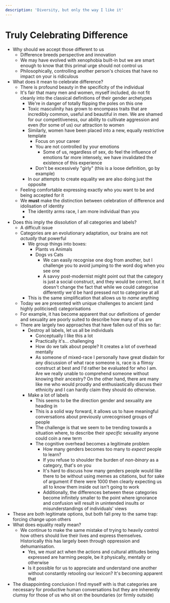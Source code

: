 ```yaml
---
description: 'Diversity, but only the way I like it'
---
```


# Truly Celebrating Difference

* Why should we accept those different to us
  * Difference breeds perspective and innovation
  * We may have evolved with xenophobia built-in but we are smart enough to know that this primal urge should not control us
  * Philosophically, controlling another person's choices that have no impact on your is ridiculous
* What does it mean to celebrate difference?
  * There is profound beauty in the specificity of the individual
  * It's fair that many men and women, myself included, do not fit cleanly into the classical definitions of their gender archetypes
    * We're in danger of totally flipping the poles on this one
    * Toxic masculinity has grown to encompass traits that are incredibly common, useful and beautiful in men. We are shamed for our competitiveness, our ability to cultivate aggression and even \(for some of us\) our attraction to women
    * Similarly, women have been placed into a new, equally restrictive template
      * Focus on your career
      * You are not controlled by your emotions
        * Some of us, regardless of sex, do feel the influence of emotions far more intensely, we have invalidated the existence of this experience
      * Don't be excessively "girly" \(this is a loose definition, go by example\)
    * In our attempts to create equality we are also doing just the opposite
  * Feeling comfortable expressing exactly who you want to be and being accepted for it
  * We **must** make the distinction between celebration of difference and idolisation of identity
    * The identity arms race, I am more individual than you
    * 
* Does this imply the dissolution of all categories and labels?
  * A difficult issue
  * Categories are an evolutionary adaptation, our brains are not _actually_ that powerful
    * We group things into boxes:
      * Plants vs Animals
      * Dogs vs Cats
        * We can easily recognise one dog from another, but I challenge you to avoid jumping to the word dog when you see one
        * A savvy post-modernist might point out that the category is just a social construct, and they would be correct, but it doesn't change the fact that while we could categorise differently we'd be hard pressed not to categorise at all
    * This is the same simplification that allows us to _name_ anything
  * Today we are presented with unique challenges to ancient \(and highly politicised\) categorisations
  * For example, it has become apparent that our definitions of gender and sexuality are poorly suited to describe how many of us are
  * There are largely two approaches that have fallen out of this so far:
    * Destroy all labels, let us all be individuals
      * Conceptually I like this a lot
      * Practically it's... challenging
      * How do we talk about people? It creates a lot of overhead mentally
      * As someone of mixed-race I personally have great disdain for any discussion of what race someone is, race is a flimsy construct at best and I'd rather be evaluated for who I am. Are we really unable to comprehend someone without knowing their ancestry? On the other hand, there are many like me who would proudly and enthusiastically discuss their ethnicity and I can hardly claim they should do otherwise.
    * Make a lot of labels
      * This seems to be the direction gender and sexuality are heading in
      * This is a solid way forward, it allows us to have meaningful conversations about previously unrecognised groups of people
      * The challenge is that we seem to be trending towards a situation where, to describe their _specific_ sexuality anyone could coin a new term
      * The cognitive overhead becomes a legitimate problem
        * How many genders becomes too many to _expect_ people to learn?
        * If you refuse to shoulder the burden of _non-binary_ as a category, that's on you
        * It's hard to discuss how many genders people would like there to be without using memes as citations, but for sake of argument if there were 1000 then clearly expecting us all to know them inside out isn't going to work
        * Additionally, the differences between these categories become infinitely smaller to the point where ignorance and confusion will result in unintended insults or misunderstandings of individuals' views
* These are both legitimate options, but both fall prey to the same trap: forcing change upon others
* What does equality really mean?
  * We continue to make the same mistake of trying to heavily control how others should live their lives and express themselves. Historically this has largely been through oppression and dehumanisation.
    * Yes, we _must_ act when the actions and cultural attitudes being expressed are harming people, be it physically, mentally or otherwise
    * Is it possible for us to appreciate and understand one another without constantly retooling our lexicon? It's becoming apparent that
* The disappointing conclusion I find myself with is that categories are necessary for productive human conversations but they are inherently clumsy for those of us who sit on the boundaries \(or firmly outside\)

